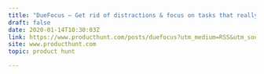 ```yaml
---
title: "DueFocus — Get rid of distractions & focus on tasks that really matter"
draft: false
date: 2020-01-14T10:30:03Z
link: https://www.producthunt.com/posts/duefocus?utm_medium=RSS&utm_source=hune
site: www.producthunt.com
topic: product hunt  

---
```

